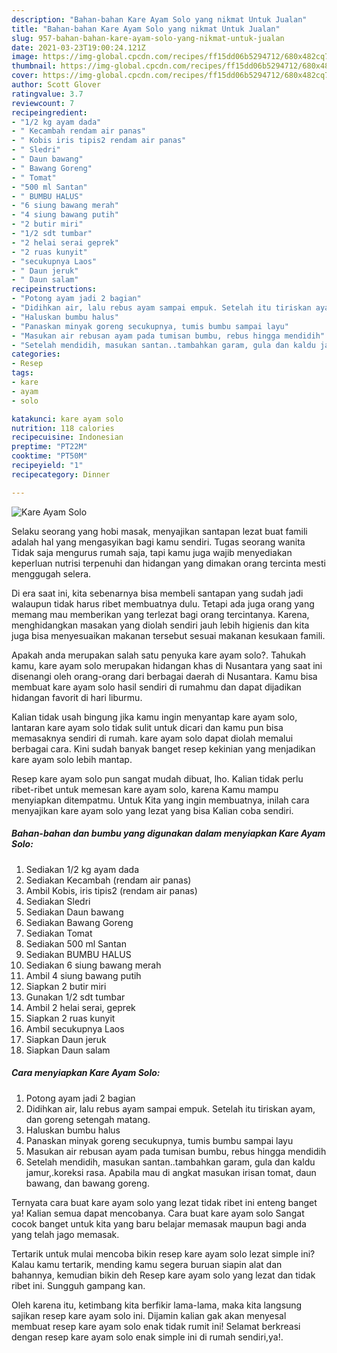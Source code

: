 ```yaml
---
description: "Bahan-bahan Kare Ayam Solo yang nikmat Untuk Jualan"
title: "Bahan-bahan Kare Ayam Solo yang nikmat Untuk Jualan"
slug: 957-bahan-bahan-kare-ayam-solo-yang-nikmat-untuk-jualan
date: 2021-03-23T19:00:24.121Z
image: https://img-global.cpcdn.com/recipes/ff15dd06b5294712/680x482cq70/kare-ayam-solo-foto-resep-utama.jpg
thumbnail: https://img-global.cpcdn.com/recipes/ff15dd06b5294712/680x482cq70/kare-ayam-solo-foto-resep-utama.jpg
cover: https://img-global.cpcdn.com/recipes/ff15dd06b5294712/680x482cq70/kare-ayam-solo-foto-resep-utama.jpg
author: Scott Glover
ratingvalue: 3.7
reviewcount: 7
recipeingredient:
- "1/2 kg ayam dada"
- " Kecambah rendam air panas"
- " Kobis iris tipis2 rendam air panas"
- " Sledri"
- " Daun bawang"
- " Bawang Goreng"
- " Tomat"
- "500 ml Santan"
- " BUMBU HALUS"
- "6 siung bawang merah"
- "4 siung bawang putih"
- "2 butir miri"
- "1/2 sdt tumbar"
- "2 helai serai geprek"
- "2 ruas kunyit"
- "secukupnya Laos"
- " Daun jeruk"
- " Daun salam"
recipeinstructions:
- "Potong ayam jadi 2 bagian"
- "Didihkan air, lalu rebus ayam sampai empuk. Setelah itu tiriskan ayam, dan goreng setengah matang."
- "Haluskan bumbu halus"
- "Panaskan minyak goreng secukupnya, tumis bumbu sampai layu"
- "Masukan air rebusan ayam pada tumisan bumbu, rebus hingga mendidih"
- "Setelah mendidih, masukan santan..tambahkan garam, gula dan kaldu jamur,.koreksi rasa. Apabila mau di angkat masukan irisan tomat, daun bawang, dan bawang goreng."
categories:
- Resep
tags:
- kare
- ayam
- solo

katakunci: kare ayam solo 
nutrition: 118 calories
recipecuisine: Indonesian
preptime: "PT22M"
cooktime: "PT50M"
recipeyield: "1"
recipecategory: Dinner

---
```



![Kare Ayam Solo](https://img-global.cpcdn.com/recipes/ff15dd06b5294712/680x482cq70/kare-ayam-solo-foto-resep-utama.jpg)

Selaku seorang yang hobi masak, menyajikan santapan lezat buat famili adalah hal yang mengasyikan bagi kamu sendiri. Tugas seorang  wanita Tidak saja mengurus rumah saja, tapi kamu juga wajib menyediakan keperluan nutrisi terpenuhi dan hidangan yang dimakan orang tercinta mesti menggugah selera.

Di era  saat ini, kita sebenarnya bisa membeli santapan yang sudah jadi walaupun tidak harus ribet membuatnya dulu. Tetapi ada juga orang yang memang mau memberikan yang terlezat bagi orang tercintanya. Karena, menghidangkan masakan yang diolah sendiri jauh lebih higienis dan kita juga bisa menyesuaikan makanan tersebut sesuai makanan kesukaan famili. 



Apakah anda merupakan salah satu penyuka kare ayam solo?. Tahukah kamu, kare ayam solo merupakan hidangan khas di Nusantara yang saat ini disenangi oleh orang-orang dari berbagai daerah di Nusantara. Kamu bisa membuat kare ayam solo hasil sendiri di rumahmu dan dapat dijadikan hidangan favorit di hari liburmu.

Kalian tidak usah bingung jika kamu ingin menyantap kare ayam solo, lantaran kare ayam solo tidak sulit untuk dicari dan kamu pun bisa memasaknya sendiri di rumah. kare ayam solo dapat diolah memalui berbagai cara. Kini sudah banyak banget resep kekinian yang menjadikan kare ayam solo lebih mantap.

Resep kare ayam solo pun sangat mudah dibuat, lho. Kalian tidak perlu ribet-ribet untuk memesan kare ayam solo, karena Kamu mampu menyiapkan ditempatmu. Untuk Kita yang ingin membuatnya, inilah cara menyajikan kare ayam solo yang lezat yang bisa Kalian coba sendiri.

<!--inarticleads1-->

##### Bahan-bahan dan bumbu yang digunakan dalam menyiapkan Kare Ayam Solo:

1. Sediakan 1/2 kg ayam dada
1. Sediakan  Kecambah (rendam air panas)
1. Ambil  Kobis, iris tipis2 (rendam air panas)
1. Sediakan  Sledri
1. Sediakan  Daun bawang
1. Sediakan  Bawang Goreng
1. Sediakan  Tomat
1. Sediakan 500 ml Santan
1. Sediakan  BUMBU HALUS
1. Sediakan 6 siung bawang merah
1. Ambil 4 siung bawang putih
1. Siapkan 2 butir miri
1. Gunakan 1/2 sdt tumbar
1. Ambil 2 helai serai, geprek
1. Siapkan 2 ruas kunyit
1. Ambil secukupnya Laos
1. Siapkan  Daun jeruk
1. Siapkan  Daun salam




<!--inarticleads2-->

##### Cara menyiapkan Kare Ayam Solo:

1. Potong ayam jadi 2 bagian
1. Didihkan air, lalu rebus ayam sampai empuk. Setelah itu tiriskan ayam, dan goreng setengah matang.
1. Haluskan bumbu halus
1. Panaskan minyak goreng secukupnya, tumis bumbu sampai layu
1. Masukan air rebusan ayam pada tumisan bumbu, rebus hingga mendidih
1. Setelah mendidih, masukan santan..tambahkan garam, gula dan kaldu jamur,.koreksi rasa. Apabila mau di angkat masukan irisan tomat, daun bawang, dan bawang goreng.




Ternyata cara buat kare ayam solo yang lezat tidak ribet ini enteng banget ya! Kalian semua dapat mencobanya. Cara buat kare ayam solo Sangat cocok banget untuk kita yang baru belajar memasak maupun bagi anda yang telah jago memasak.

Tertarik untuk mulai mencoba bikin resep kare ayam solo lezat simple ini? Kalau kamu tertarik, mending kamu segera buruan siapin alat dan bahannya, kemudian bikin deh Resep kare ayam solo yang lezat dan tidak ribet ini. Sungguh gampang kan. 

Oleh karena itu, ketimbang kita berfikir lama-lama, maka kita langsung sajikan resep kare ayam solo ini. Dijamin kalian gak akan menyesal membuat resep kare ayam solo enak tidak rumit ini! Selamat berkreasi dengan resep kare ayam solo enak simple ini di rumah sendiri,ya!.

